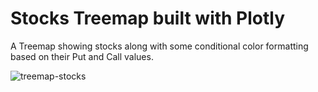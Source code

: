 # Stocks Treemap built with Plotly
A Treemap showing stocks along with some conditional color formatting based on their Put and Call values.

![treemap-stocks](https://user-images.githubusercontent.com/31138706/154681927-aeaeaca1-ba0c-40ae-be06-0d22b97a876a.JPG)
